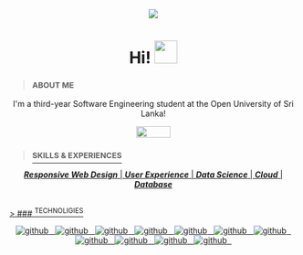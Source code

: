
<p align="center"><a href="https://imgur.com/sh07vdn"><img src="https://i.imgur.com/sh07vdn.png" title=" " /></a></p>

<p align="center"><h1 align="center">Hi! <img src="https://media.giphy.com/media/8XaBSsyQaYFxxNqznU/giphy.gif" width="40" height="40"/></h1>

 <div align=left>

> ### <sup> ABOUT ME </sup>

<p align="center">I'm a third-year Software Engineering student at the Open University of Sri Lanka! </p>

<p align="center"><a href="https://linkedin.com/in/mgkshavinda"><img src="https://i.imgur.com/1HtFi4b.png" width="60" height="20"/></p>

> ### <sup> SKILLS & EXPERIENCES </sup>

<div align=center>
  
***Responsive Web Design*** | ***User Experience*** | ***Data Science*** | ***Cloud*** | ***Database***
  
<br/>

<div align=left>
> ### <sup> TECHNOLIGIES </sup>

<br/>

<div align=center>

![github](https://www.vectorlogo.zone/logos/java/java-vertical.svg) &nbsp;
![github](https://www.vectorlogo.zone/logos/amazon_aws/amazon_aws-ar21.svg) &nbsp;
![github](https://www.vectorlogo.zone/logos/w3_html5/w3_html5-icon.svg) &nbsp;
![github](https://www.vectorlogo.zone/logos/w3_css/w3_css-icon.svg) &nbsp;
![github](https://www.vectorlogo.zone/logos/javascript/javascript-icon.svg) &nbsp;
![github](https://www.vectorlogo.zone/logos/getbootstrap/getbootstrap-icon.svg) &nbsp;
![github](https://www.vectorlogo.zone/logos/mysql/mysql-horizontal.svg) &nbsp;
![github](https://www.vectorlogo.zone/logos/postgresql/postgresql-icon.svg) &nbsp;
![github](https://www.vectorlogo.zone/logos/git-scm/git-scm-icon.svg) &nbsp;
![github](https://www.vectorlogo.zone/logos/python/python-icon.svg) &nbsp;
![github](https://www.vectorlogo.zone/logos/djangoproject/djangoproject-icon.svg) &nbsp;

</div>

